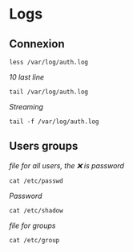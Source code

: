 # Logs

## Connexion

```
less /var/log/auth.log
```
*10 last line*
```
tail /var/log/auth.log
```
*Streaming*
```
tail -f /var/log/auth.log
```

## Users groups
*file for all users, the :x: is password*
```
cat /etc/passwd
```
*Password*
```
cat /etc/shadow
```
*file for groups*
```
cat /etc/group
```